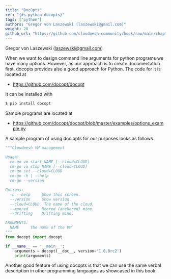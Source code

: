 ```yaml
---
title: "DocOpts"
ref: "{#s-python-docopts}"
tags: ["python"]
authors: "Gregor von Laszewski (laszewski@gmail.com)"
weight: 28
github_url: "https://github.com/cloudmesh-community/book/raw/main/chapters/prg/python/python-docopts.md"
---
```


Gregor von Laszewski (laszewski@gmail.com)



When we want to design command line arguments for python programs we have
many options. However, as our approach is to create documentation
first, docopts provides also a good approach for Python. The code for it is
located at

-   <https://github.com/docopt/docopt>

It can be installed with

``` bash
$ pip install docopt
```

Sample programs are located at

-   <https://github.com/docopt/docopt/blob/master/examples/options_example.py>

A sample program of using doc opts for our purposes looks as follows

``` python
"""Cloudmesh VM management

Usage:
  cm-go vm start NAME [--cloud=CLOUD]
  cm-go vm stop NAME [--cloud=CLOUD]
  cm-go set --cloud=CLOUD
  cm-go -h | --help
  cm-go --version

Options:
  -h --help     Show this screen.
  --version     Show version.
  --cloud=CLOUD  The name of the cloud.
  --moored      Moored (anchored) mine.
  --drifting    Drifting mine.

ARGUMENTS:
  NAME     The name of the VM`
"""
from docopt import docopt

if __name__ == '__main__':
    arguments = docopt(__doc__, version='1.0.0rc2')
    print(arguments)
```

Another good feature of using docopts is that we can use the same
verbal description in other programming languages as showcased in this
book.